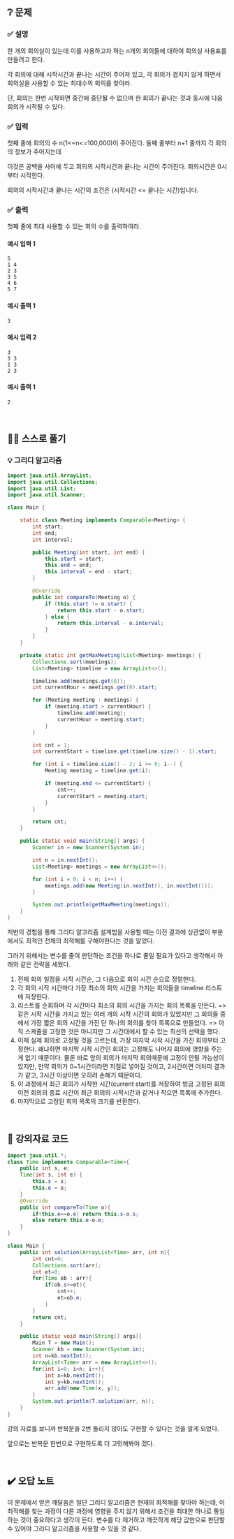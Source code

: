## ❔ 문제
### ✅ 설명
한 개의 회의실이 있는데 이를 사용하고자 하는 n개의 회의들에 대하여 회의실 사용표를 만들려고 한다.

각 회의에 대해 시작시간과 끝나는 시간이 주어져 있고, 각 회의가 겹치지 않게 하면서 회의실을 사용할 수 있는 최대수의 회의를 찾아라.

단, 회의는 한번 시작하면 중간에 중단될 수 없으며 한 회의가 끝나는 것과 동시에 다음 회의가 시작될 수 있다.

### ✅ 입력
첫째 줄에 회의의 수 n(1<=n<=100,000)이 주어진다. 둘째 줄부터 n+1 줄까지 각 회의의 정보가 주어지는데

이것은 공백을 사이에 두고 회의의 시작시간과 끝나는 시간이 주어진다. 회의시간은 0시부터 시작한다.

회의의 시작시간과 끝나는 시간의 조건은 (시작시간 <= 끝나는 시간)입니다.

### ✅ 출력
첫째 줄에 최대 사용할 수 있는 회의 수를 출력하여라.

#### 예시 입력 1
```
5
1 4
2 3
3 5
4 6
5 7
```

#### 예시 출력 1
```
3
```

#### 예시 입력 2
```
3
3 3
1 3
2 3
```

#### 예시 출력 1
```
2
```

<br>

## ✍🏻 스스로 풀기

### 💡 그리디 알고리즘

``` java
import java.util.ArrayList;
import java.util.Collections;
import java.util.List;
import java.util.Scanner;

class Main {

    static class Meeting implements Comparable<Meeting> {
        int start;
        int end;
        int interval;

        public Meeting(int start, int end) {
            this.start = start;
            this.end = end;
            this.interval = end - start;
        }

        @Override
        public int compareTo(Meeting o) {
            if (this.start != o.start) {
                return this.start - o.start;
            } else {
                return this.interval - o.interval;
            }
        }
    }

    private static int getMaxMeeting(List<Meeting> meetings) {
        Collections.sort(meetings);
        List<Meeting> timeline = new ArrayList<>();

        timeline.add(meetings.get(0));
        int currentHour = meetings.get(0).start;

        for (Meeting meeting : meetings) {
            if (meeting.start > currentHour) {
                timeline.add(meeting);
                currentHour = meeting.start;
            }
        }

        int cnt = 1;
        int currentStart = timeline.get(timeline.size() - 1).start;

        for (int i = timeline.size() - 2; i >= 0; i--) {
            Meeting meeting = timeline.get(i);

            if (meeting.end <= currentStart) {
                cnt++;
                currentStart = meeting.start;
            }
        }

        return cnt;
    }

    public static void main(String[] args) {
        Scanner in = new Scanner(System.in);

        int n = in.nextInt();
        List<Meeting> meetings = new ArrayList<>();

        for (int i = 0; i < n; i++) {
            meetings.add(new Meeting(in.nextInt(), in.nextInt()));
        }

        System.out.println(getMaxMeeting(meetings));
    }
}
```

저번의 경험을 통해 그리디 알고리즘 설계법을 사용할 때는 이전 결과에 상관없이 부분에서도 최적인 전체의 최적해를 구해야한다는 것을 알았다.

그러기 위해서는 변수를 줄여 판단하는 조건을 하나로 줄일 필요가 있다고 생각해서 아래와 같은 전략을 세웠다.

1. 전체 회의 일정을 시작 시간순, 그 다음으로 회의 시간 순으로 정렬한다.
2. 각 회의 시작 시간마다 가장 최소의 회의 시간을 가지는 회의들을 timeline 리스트에 저장한다.
3. 리스트를 순회하며 각 시간마다 최소의 회의 시간을 가지는 회의 목록을 만든다.
   => 같은 시작 시간을 가지고 있는 여러 개의 시작 시간의 회의가 있었지만 그 회의들 중에서 가장 짧은 회의 시간을 가진 단 하나의 회의를 찾아 목록으로 만들었다.
   => 아직 스케줄을 고정한 것은 아니지만 그 시간대에서 할 수 있는 최선의 선택을 했다.
5. 이제 실제 회의로 고정될 것을 고르는데, 가장 마지막 시작 시간을 가진 회의부터 고정한다. 왜냐하면 마지막 시작 시간인 회의는 고정해도 나머지 회의에 영향을 주는게 없기 때문이다.
   물론 바로 앞의 회의가 마지막 회의때문에 고정이 안될 가능성이 있지만, 만약 회의가 0~1시간이라면 저절로 넣어질 것이고, 2시간이면 어차피 결과가 같고, 3시간 이상이면 오히려 손해기 때문이다.
6. 이 과정에서 최근 회의가 시작한 시간(current start)를 저장하여 방금 고정된 회의 이전 회의의 종료 시간이 최근 회의의 시작시간과 같거나 작으면 목록에 추가한다.
7. 마지막으로 고정된 회의 목록의 크기를 반환한다.  

<br>

## 📖 강의자료 코드

``` java
import java.util.*;
class Time implements Comparable<Time>{
    public int s, e;
    Time(int s, int e) {
        this.s = s;
        this.e = e;
    }
    @Override
    public int compareTo(Time o){
        if(this.e==o.e) return this.s-o.s;
		else return this.e-o.e;
    }
}

class Main {
	public int solution(ArrayList<Time> arr, int n){
		int cnt=0;
		Collections.sort(arr);
		int et=0;
		for(Time ob : arr){
			if(ob.s>=et){
				cnt++;
				et=ob.e;
			}
		}
		return cnt;
	}

	public static void main(String[] args){
		Main T = new Main();
		Scanner kb = new Scanner(System.in);
		int n=kb.nextInt();
		ArrayList<Time> arr = new ArrayList<>();
		for(int i=0; i<n; i++){
			int x=kb.nextInt();
			int y=kb.nextInt();
			arr.add(new Time(x, y));
		}
		System.out.println(T.solution(arr, n));
	}
}
```

강의 자료를 보니까 반복문을 2번 돌리지 않아도 구현할 수 있다는 것을 알게 되었다.

앞으로는 반복문 한번으로 구현하도록 더 고민해봐야 겠다.

<br>

## ✔️ 오답 노트

이 문제에서 얻은 깨달음은 일단 그리디 알고리즘은 현재의 최적해를 찾아야 하는데, 이 최적해를 찾는 과정이 다른 과정에 영향을 주지 않기 위해서 조건을 최대한 하나로 통일하는 것이 중요하다고 
생각이 든다. 변수를 다 제거하고 깨끗하게 해당 값만으로 판단할 수 있어야 그리디 알고리즘을 사용할 수 있을 것 같다.
